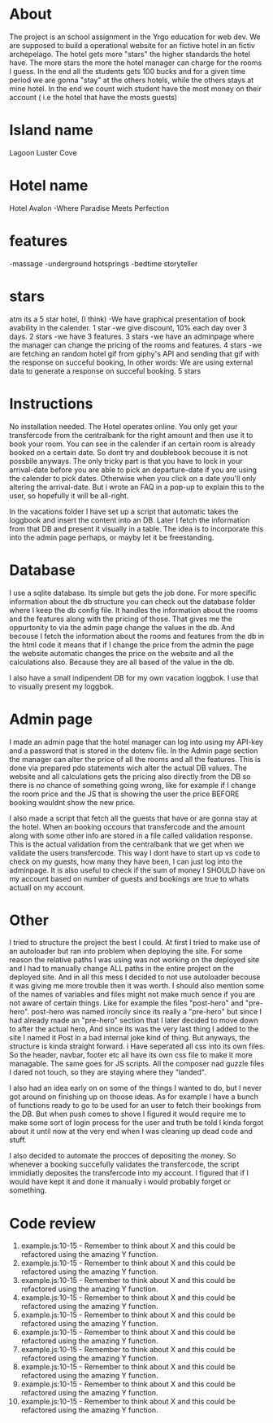 # About
The project is an school assignment in the Yrgo education for web dev. We are supposed to build a operational website for an fictive hotel in an fictiv archepelago. The hotel gets more "stars" the higher standards the hotel have. The more stars the more the hotel manager can charge for the rooms I guess. In the end all the students gets 100 bucks and for a given time period we are gonna "stay" at the others hotels, while the others stays at mine hotel. In the end we count wich student have the most money on their account ( i.e the hotel that have the mosts guests)
# Island name
Lagoon Luster Cove
# Hotel name
Hotel Avalon
-Where Paradise Meets Perfection
# features
-massage
-underground hotsprings
-bedtime storyteller
# stars
atm its a 5 star hotel, (I think)
-We have graphical presentation of book avability in the calender. 1 star
-we give discount, 10% each day over 3 days. 2 stars
-we have 3 features. 3 stars
-we have an adminpage where the manager can change the pricing of the rooms and features. 4 stars
-we are fetching an random hotel gif from giphy's API and sending that gif with the response on succeful booking, In other words: We are using external data to generate a response on succeful booking. 5 stars
# Instructions
No installation needed. The Hotel operates online. You only get your transfercode from the centralbank for the right amount and then use it to book your room. You can see in the calender if an certain room is already booked on a certain date. So dont try and doublebook becouse it is not possbile anyways. 
The only tricky part is that you have to lock in your arrival-date before you are able to pick an departure-date if you are using the calender to pick dates. Otherwise when you click on a date you'll only altering the arrival-date. But i wrote an FAQ in a pop-up to explain this to the user, so hopefully it will be all-right. 

In the vacations folder I have set up a script that automatic takes the loggbook and insert the content into an DB. Later I fetch the information from that DB and present it visually in a table. The idea is to incorporate this into the admin page perhaps, or mayby let it be freestanding. 
# Database
I use a sqlite database. Its simple but gets the job done. For more specific information about the db structure you can check out the database folder where I keep the db config file. It handles the information about the rooms and the features along with the pricing of those. That gives me the oppurtonity to via the admin page change the values in the db. And becouse I fetch the information about the rooms and features from the db in the html code it means that if I change the price from the admin the page the website automatic changes the price on the website and all the calculations also. Because they are all based of the value in the db.

I also have a small indipendent DB for my own vacation loggbok. I use that to visually present my loggbok. 
# Admin page
I made an admin page that the hotel manager can log into using my API-key and a password that is stored in the dotenv file. In the Admin page section the manager can alter the price of all the rooms and all the features. This is done via prepared pdo statements wich alter the actual DB values. The website and all calculations gets the pricing also directly from the DB so there is no chance of something going wrong, like for example if I change the room price and the JS that is showing the user the price BEFORE booking wouldnt show the new price. 

I also made a script that fetch all the guests that have or are gonna stay at the hotel. When an booking occours that transfercode and the amount along with some other info are stored in a file called validation response. This is the actual validation from the centralbank that we get when we validate the users transfercode. This way I dont have to start up vs code to check on my guests, how many they have been, I can just log into the adminpage. It is also useful to check if the sum of money I SHOULD have on my account based on number of guests and bookings are true to whats actuall on my account. 
# Other
I tried to structure the project the best I could. At first I tried to make use of an autoloader but ran into problem when deploying the site. For some reason the relative paths I was using was not working on the deployed site and I had to manually change ALL paths in the entire project on the deployed site. And in all this mess I decided to not use autoloader becouse it was giving me more trouble then it was worth. 
I should also mention some of the names of variables and files might not make much sence if you are not aware of certain things. Like for example the files "post-hero" and "pre-hero". post-hero was named ironcily since its really a "pre-hero" but since I had already made an "pre-hero" section that I later decided to move down to after the actual hero, And since its was the very last thing I added to the site I named it Post in a bad internal joke kind of thing. But anyways, the structure is kinda straight forward. i Have seperated all css into its own files. So the header, navbar, footer etc all have its own css file to make it more managable. The same goes for JS scripts. All the composer nad guzzle files I dared not touch, so they are staying where they "landed". 

I also had an idea early on on some of the things I wanted to do, but I never got around on finishing up on thoose ideas. As for example I have a bunch of functions ready to go to be used for an user to fetch their bookings from the DB. But when push comes to shove I figured it would require me to make some sort of login process for the user and truth be told I kinda forgot about it until now at the very end when I was cleaning up dead code and stuff. 

I also decided to automate the procces of depositing the money. So whenever a booking succefully validates the transfercode, the script immidiatly deposites the transfercode into my account. I figured that if I would have kept it and done it manually i would probably forget or something. 

# Code review

1. example.js:10-15 - Remember to think about X and this could be refactored using the amazing Y function.
2. example.js:10-15 - Remember to think about X and this could be refactored using the amazing Y function.
3. example.js:10-15 - Remember to think about X and this could be refactored using the amazing Y function.
4. example.js:10-15 - Remember to think about X and this could be refactored using the amazing Y function.
5. example.js:10-15 - Remember to think about X and this could be refactored using the amazing Y function.
6. example.js:10-15 - Remember to think about X and this could be refactored using the amazing Y function.
7. example.js:10-15 - Remember to think about X and this could be refactored using the amazing Y function.
8. example.js:10-15 - Remember to think about X and this could be refactored using the amazing Y function.
9. example.js:10-15 - Remember to think about X and this could be refactored using the amazing Y function.
10. example.js:10-15 - Remember to think about X and this could be refactored using the amazing Y function.
